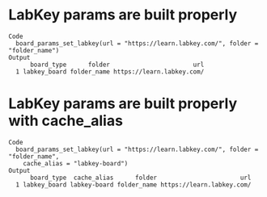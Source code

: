 # LabKey params are built properly

    Code
      board_params_set_labkey(url = "https://learn.labkey.com/", folder = "folder_name")
    Output
          board_type      folder                       url
      1 labkey_board folder_name https://learn.labkey.com/

# LabKey params are built properly with cache_alias

    Code
      board_params_set_labkey(url = "https://learn.labkey.com/", folder = "folder_name",
        cache_alias = "labkey-board")
    Output
          board_type  cache_alias      folder                       url
      1 labkey_board labkey-board folder_name https://learn.labkey.com/

